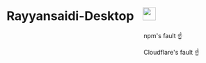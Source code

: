 # Rayyansaidi-Desktop&nbsp;&nbsp;&nbsp;<img src="https://github.com/rayyansaidi-com/app/workflows/Test/badge.svg" height="30">
<p>                                                                                npm's fault ☝️</p>
<p>                                                                                Cloudflare's fault ☝️</p>
